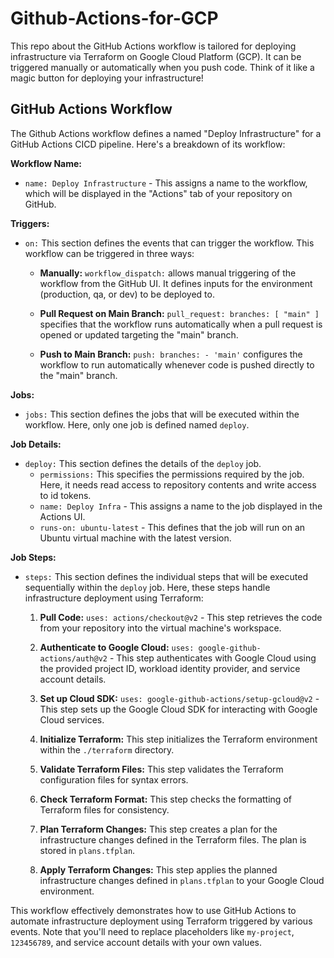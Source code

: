 # Github-Actions-for-GCP

This repo about the  GitHub Actions workflow is tailored for deploying infrastructure via Terraform on Google Cloud Platform (GCP). It can be triggered manually or automatically when you push code.  Think of it like a magic button for deploying your infrastructure!

## GitHub Actions Workflow
The Github Actions workflow defines a named "Deploy Infrastructure" for a GitHub Actions CICD pipeline. Here's a breakdown of its workflow:

**Workflow Name:**

- `name: Deploy Infrastructure` - This assigns a name to the workflow, which will be displayed in the "Actions" tab of your repository on GitHub.

**Triggers:**

- `on:` This section defines the events that can trigger the workflow. This workflow can be triggered in three ways:

    - **Manually:**  `workflow_dispatch:` allows manual triggering of the workflow from the GitHub UI. It defines inputs for the environment (production, qa, or dev) to be deployed to.

    - **Pull Request on Main Branch:** `pull_request: branches: [ "main" ]` specifies that the workflow runs automatically when a pull request is opened or updated targeting the "main" branch.

    - **Push to Main Branch:** `push: branches: - 'main'` configures the workflow to run automatically whenever code is pushed directly to the "main" branch.

**Jobs:**

- `jobs:` This section defines the jobs that will be executed within the workflow. Here, only one job is defined named `deploy`.

**Job Details:**

- `deploy:` This section defines the details of the `deploy` job.
    - `permissions:` This specifies the permissions required by the job. Here, it needs read access to repository contents and write access to id tokens.
    - `name: Deploy Infra` - This assigns a name to the job displayed in the Actions UI.
    - `runs-on: ubuntu-latest` - This defines that the job will run on an Ubuntu virtual machine with the latest version.

**Job Steps:**

- `steps:` This section defines the individual steps that will be executed sequentially within the `deploy` job. Here, these steps handle infrastructure deployment using Terraform:
    1. **Pull Code:** `uses: actions/checkout@v2` - This step retrieves the code from your repository into the virtual machine's workspace.

    2. **Authenticate to Google Cloud:** `uses: google-github-actions/auth@v2` - This step authenticates with Google Cloud using the provided project ID, workload identity provider, and service account details.

    3. **Set up Cloud SDK:** `uses: google-github-actions/setup-gcloud@v2` - This step sets up the Google Cloud SDK for interacting with Google Cloud services.

    4. **Initialize Terraform:** This step initializes the Terraform environment within the `./terraform` directory.

    5. **Validate Terraform Files:** This step validates the Terraform configuration files for syntax errors.

    6. **Check Terraform Format:** This step checks the formatting of Terraform files for consistency.

    7. **Plan Terraform Changes:** This step creates a plan for the infrastructure changes defined in the Terraform files. The plan is stored in `plans.tfplan`.

    8. **Apply Terraform Changes:** This step applies the planned infrastructure changes defined in `plans.tfplan` to your Google Cloud environment.

This workflow effectively demonstrates how to use GitHub Actions to automate infrastructure deployment using Terraform triggered by various events. Note that you'll need to replace placeholders like `my-project`, `123456789`, and service account details with your own values. 
